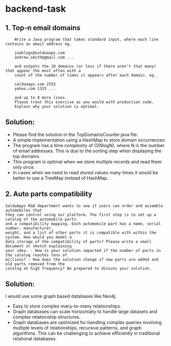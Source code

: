 # backend-task
## 1. Top-n email domains
        Write a Java program that takes standard input, where each line contains an email address eg.

        joeblogs@saldoaaps.com
        andrew.smith@gmail.com ...
    
        and outputs the 10 domains (or less if there aren't that many) that appear the most often with a
        count of the number of times it appears after each domain. eg.
    
        saldoaaps.com 2553
        yahoo.com 1315 ...
    
        and up to 8 more lines.
        Please treat this exercise as you would with production code.
        Explain why your solution is optimal.
## Solution:
- Please find the solution in the TopDomainsCounter.java file.
- A simple implementation using a HashMap to store domain occurrences:
- The program has a time complexity of O(NlogN), where N is the number of email addresses. This is due to the sorting step when displaying the top domains.
- This program is optimal when we store multiple records and read them only once.
- In cases when we need to read stored values many times it would be better to use a TreeMap instead of HashMap.

## 2. Auto parts compatibility

    SaldoApps R&D department wants to see if users can order and assemble automobiles that
    they can control using our platform. The first step is to set up a catalog of the automobile parts
    and a compatibility mapping. Each automobile part has a name, serial number, manufacturer,
    weight, and a list of other parts it is compatible with within the system. How would you model a
    data storage of the compatibility of parts? Please write a small document or sketch explaining
    your idea. - How is your solution impacted if the number of parts in the catalog reaches tens of
    millions? - How does the solution change if new parts are added and old parts removed from the
    catalog at high frequency? Be prepared to discuss your solution.
    
## Solution:
I would use some graph based databases like Neo4j.
- Easy to store complex many-to-many relationships.
- Graph databases can scale horizontally to handle large datasets and complex relationship structures. 
- Graph databases are optimized for handling complex queries involving multiple levels of relationships, recursive patterns, and graph algorithms. This can be challenging to achieve efficiently in traditional relational databases.
